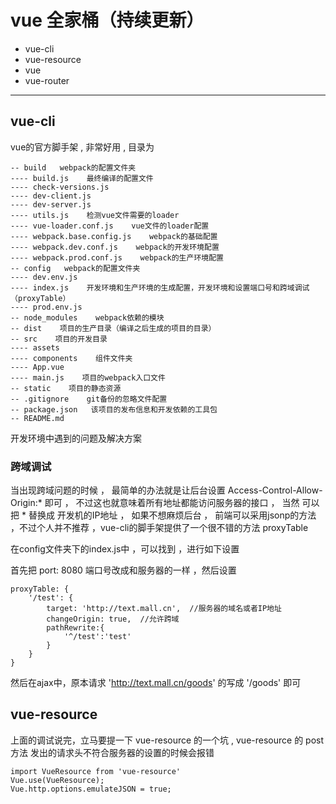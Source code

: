 # vue 全家桶（持续更新）

* vue-cli
* vue-resource
* vue
* vue-router

___

## vue-cli

vue的官方脚手架 , 非常好用 , 目录为

    -- build   webpack的配置文件夹
    ---- build.js    最终编译的配置文件
    ---- check-versions.js
    ---- dev-client.js
    ---- dev-server.js
    ---- utils.js    检测vue文件需要的loader
    ---- vue-loader.conf.js    vue文件的loader配置
    ---- webpack.base.config.js    webpack的基础配置
    ---- webpack.dev.conf.js    webpack的开发环境配置
    ---- webpack.prod.conf.js    webpack的生产环境配置
    -- config   webpack的配置文件夹
    ---- dev.env.js
    ---- index.js    开发环境和生产环境的生成配置，开发环境和设置端口号和跨域调试（proxyTable）
    ---- prod.env.js
    -- node_modules    webpack依赖的模块
    -- dist    项目的生产目录（编译之后生成的项目的目录）
    -- src    项目的开发目录
    ---- assets
    ---- components    组件文件夹
    ---- App.vue
    ---- main.js    项目的webpack入口文件
    -- static    项目的静态资源
    -- .gitignore    git备份的忽略文件配置
    -- package.json   该项目的发布信息和开发依赖的工具包
    -- README.md

开发环境中遇到的问题及解决方案

### 跨域调试

当出现跨域问题的时候 ， 最简单的办法就是让后台设置 Access-Control-Allow-Origin:* 即可 ， 不过这也就意味着所有地址都能访问服务器的接口 ， 当然 可以把 * 替换成 开发机的IP地址 ， 如果不想麻烦后台 ， 前端可以采用jsonp的方法 ，不过个人并不推荐 ，vue-cli的脚手架提供了一个很不错的方法 proxyTable

在config文件夹下的index.js中 ，可以找到 ，进行如下设置

首先把 port: 8080 端口号改成和服务器的一样 ，然后设置

    proxyTable: {
        '/test': {
            target: 'http://text.mall.cn',  //服务器的域名或者IP地址
            changeOrigin: true,  //允许跨域
            pathRewrite:{  
                '^/test':'test'
            }
        }
    }
    
然后在ajax中，原本请求 'http://text.mall.cn/goods' 的写成 '/goods' 即可

## vue-resource

上面的调试说完，立马要提一下 vue-resource 的一个坑 , vue-resource 的 post 方法 发出的请求头不符合服务器的设置的时候会报错

    import VueResource from 'vue-resource'
    Vue.use(VueResource);
    Vue.http.options.emulateJSON = true;